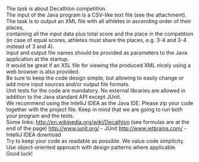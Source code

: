 <p>The task is about Decathlon competition.<br/>The input of the Java program is a CSV-like text file (see the attachment). The task is to output an XML file with all athletes in ascending order of their places,<br/>containing all the input data plus total score and the place in the competition (in case of equal scores, athletes must share the places, e.g. 3-4 and 3-4 instead of 3 and 4).<br/>Input and output file names should be provided as parameters to the Java application at the startup.<br/>It would be great if an XSL file for viewing the produced XML nicely using a web browser is also provided.<br/>Be sure to keep the code design simple, but allowing to easily change or add more input sources and/or output file formats.<br/>Unit tests for the code are mandatory. No external libraries are allowed in addition to the Java standard API except JUnit.<br/>We recommend using the IntelliJ IDEA as the Java IDE. Please zip your code together with the project file. Keep in mind that we are going to run both your program and the tests.<br/>Some links: <a href="http://en.wikipedia.org/wiki/Decathlon">http://en.wikipedia.org/wiki/Decathlon</a> (see formulas are at the end of the page) <a href="http://www.junit.org/">http://www.junit.org/</a> - JUnit <a href="http://www.jetbrains.com/">http://www.jetbrains.com/</a> - IntelliJ IDEA download<br/>Try to keep your code as readable as possible. We value code simplicity. Use object-oriented approach with design patterns where applicable.<br/>Good luck!</p>